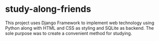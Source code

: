 # study-along-friends
This project uses Django Framework to implement web technology using Python along with HTML and CSS as styling and SQLite as backend. The sole purpose was to create a convenient method for studying.
